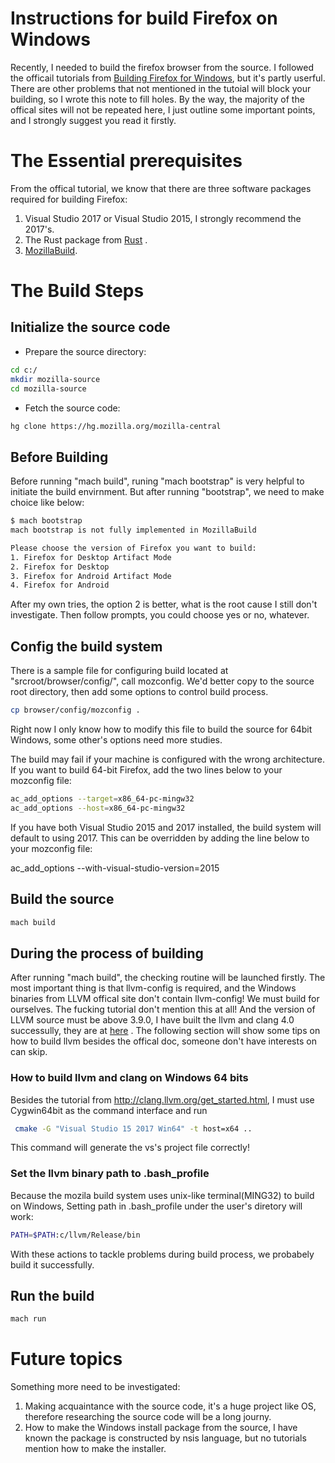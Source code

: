 # Instructions for build Firefox on Windows #

Recently, I needed to build the firefox browser from the source. I followed the officail tutorials from [Building Firefox for Windows](https://developer.mozilla.org/en-US/docs/Mozilla/Developer_guide/Build_Instructions/Windows_Prerequisites), but it's partly userful. There are other problems that not mentioned in the tutoial will block your building, so I wrote this note to fill holes. By the way, the majority of the offical sites will not be repeated here, I just outline some important points, and I strongly suggest you read it firstly.

# The Essential prerequisites #

From the offical tutorial, we know that there are three software packages required for building Firefox:

1. Visual Studio 2017 or Visual Studio 2015, I strongly recommend the 2017's.
2. The Rust package from [Rust](https://rustup.rs/) .
3.  [MozillaBuild](https://ftp.mozilla.org/pub/mozilla.org/mozilla/libraries/win32/MozillaBuildSetup-Latest.exe).

# The Build Steps #

## Initialize the source code ##

- Prepare the source directory:

```bash
cd c:/
mkdir mozilla-source
cd mozilla-source
```

- Fetch the source code:

```bash
hg clone https://hg.mozilla.org/mozilla-central
```

## Before Building ##

Before running "mach build",  runing "mach bootstrap" is very helpful to initiate the build envirnment. But after running "bootstrap", we need to make choice like below:

```bash
$ mach bootstrap
mach bootstrap is not fully implemented in MozillaBuild

Please choose the version of Firefox you want to build:
1. Firefox for Desktop Artifact Mode
2. Firefox for Desktop
3. Firefox for Android Artifact Mode
4. Firefox for Android
```
After my own tries, the option 2 is better, what is the root cause I still don't investigate. Then follow prompts, you could choose yes or no, whatever. 

## Config the build system ##

There is a sample file for configuring build located at "srcroot/browser/config/", call mozconfig. We'd better copy to the source root directory, then add some options to control build process.

```bash
cp browser/config/mozconfig .
```

Right now I only know how to modify this file to build the source for 64bit Windows, some other's options need more studies.

The build may fail if your machine is configured with the wrong architecture. If you want to build 64-bit Firefox, add the two lines below to your mozconfig file:

```bash
ac_add_options --target=x86_64-pc-mingw32
ac_add_options --host=x86_64-pc-mingw32 
```

If you have both Visual Studio 2015 and 2017 installed, the build system will default to using 2017. This can be overridden by adding the line below to your mozconfig file:

ac_add_options --with-visual-studio-version=2015

## Build the source ##

```bash
mach build
```

## During the process of building ##

After running "mach build", the checking routine will be launched firstly. The most important thing is that llvm-config is required, and the Windows binaries from LLVM offical site don't contain llvm-config! We must build for ourselves. The fucking tutorial don't mention this at all! And the version of LLVM source must be above 3.9.0, I have built the llvm and clang 4.0 successully, they are at [here](http://pan.baidu.com/s/1i4EzvN3) . The following section will show some tips on how to build llvm besides the offical doc, someone don't have interests on can skip.

### How to build llvm and clang on Windows 64 bits ###

Besides the tutorial from http://clang.llvm.org/get_started.html, I must use Cygwin64bit as the command interface and run

```bash
 cmake -G "Visual Studio 15 2017 Win64" -t host=x64 ..
```

This command will generate the vs's project file correctly!
 
### Set the llvm binary path to .bash_profile ###

Because the mozila build system uses unix-like terminal(MING32) to build on Windows, Setting path in .bash_profile under the user's diretory will work:

```bash
PATH=$PATH:c/llvm/Release/bin
```

With these actions to tackle problems during build process, we probabely build it successfully.

## Run the build ##

```bash
mach run
```

# Future topics #

Something more need to be investigated:

1. Making acquaintance with the source code, it's a huge project like OS, therefore researching the source code will be a long journy.
2. How to make the Windows install package from the source, I have known the package is constructed by nsis language, but no tutorials mention how to make the installer.